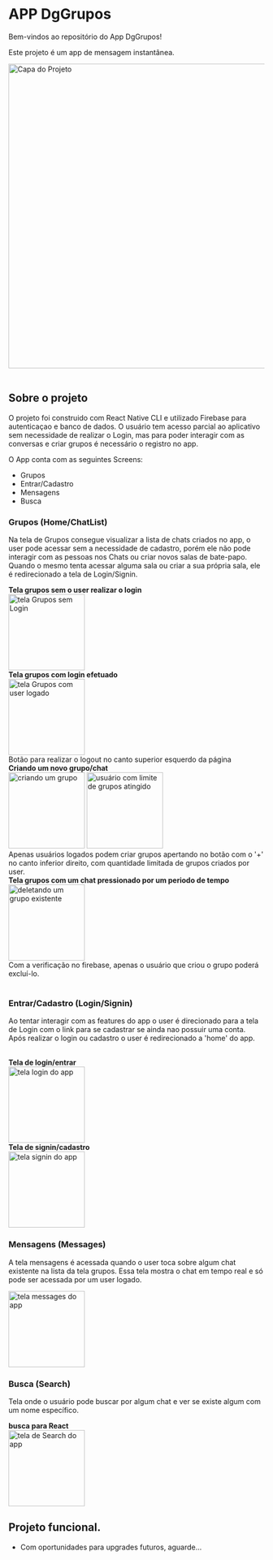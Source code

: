 # APP DgGrupos

Bem-vindos ao repositório do App DgGrupos!

Este projeto é um app de mensagem instantânea.

<div>

<img src="https://user-images.githubusercontent.com/98930710/224115144-a417c043-5484-4639-9a41-095ce3c02ede.png" width="600px" alt="Capa do Projeto"/>

</div>
<br/>

## Sobre o projeto

O projeto foi construido com React Native CLI e utilizado Firebase para autenticaçao e banco de dados. O usuário tem acesso parcial ao aplicativo sem necessidade de realizar o Login, mas para poder interagir com as conversas e criar grupos é necessário o registro no app.


O App conta com as seguintes Screens:

- Grupos
- Entrar/Cadastro
- Mensagens
- Busca

### Grupos (Home/ChatList)

Na tela de Grupos consegue visualizar a lista de chats criados no app, o user pode acessar sem a necessidade de cadastro, porém ele não pode interagir com as pessoas nos Chats ou criar novos salas de bate-papo. Quando o mesmo tenta acessar alguma sala ou criar a sua própria sala, ele é redirecionado a tela de Login/Signin.

<div>
  <div>
    <div>
      <strong>Tela grupos sem o user realizar o login</strong>
    </div>
    <img src="https://user-images.githubusercontent.com/98930710/224117860-fc1cada5-f2b3-44bc-ad96-d8adac72e35b.png" width="150px" alt="tela Grupos sem Login"/>
  </div>
  <div>
    <div>
      <strong>Tela grupos com login efetuado</strong>
    </div>
    <img src="https://user-images.githubusercontent.com/98930710/224118643-3e277083-da1b-4491-bfef-9f870122001e.png" width="150px" alt="tela Grupos com user logado"/>
    <div>
      <span>Botão para realizar o logout no canto superior esquerdo da página</span>
    </div>
  </div>
  <div>
    <div>
      <strong>Criando um novo grupo/chat</strong>
    </div>
    <img src="https://user-images.githubusercontent.com/98930710/224127465-fdf367c2-ba96-4336-a0c4-57f2e932f274.png" width="150px" alt="criando um grupo"/>
    <img src="https://user-images.githubusercontent.com/98930710/224127991-69483f93-f3f2-45dd-b3d4-112d3bf6483c.png" width="150px" alt="usuário com limite de grupos atingido"/>
    <div>
      <span>Apenas usuários logados podem criar grupos apertando no botão com o '+' no canto inferior direito, com quantidade limitada de grupos criados por user.</span>
    </div>
  </div>
  <div>
    <div>
      <strong>Tela grupos com um chat pressionado por um periodo de tempo</strong>
    </div>
    <img src="https://user-images.githubusercontent.com/98930710/224126290-41eb771d-7e16-454d-956b-dd25ed6482cb.png" width="150px" alt="deletando um grupo existente"/>
    <div>
      <span>Com a verificação no firebase, apenas o usuário que criou o grupo poderá excluí-lo.</span>
    </div>
  </div>
</div>
<br/>

### Entrar/Cadastro (Login/Signin)

Ao tentar interagir com as features do app o user é direcionado para a tela de Login com o link para se cadastrar se ainda nao possuir uma conta. Após realizar o login ou cadastro o user é redirecionado a 'home' do app.

<br/>
<div>
  <div>
    <div>
      <strong>Tela de login/entrar</strong>
    </div>
    <img src="https://user-images.githubusercontent.com/98930710/224120360-e6f0c749-022c-4dc3-b4af-7ab95507cbc7.png" width="150px" alt="tela login do app"/>
  </div>
  <div>
    <div>
      <strong>Tela de signin/cadastro</strong>
    </div>
    <img src="https://user-images.githubusercontent.com/98930710/224120378-72a12cf2-8459-482b-8a00-90df273d7d5d.png" width="150px" alt="tela signin do app"/>
  </div>
</div>

### Mensagens (Messages)

A tela mensagens é acessada quando o user toca sobre algum chat existente na lista da tela grupos. Essa tela mostra o chat em tempo real e só pode ser acessada por um user logado.
<br/>
<div>
  <img src="https://user-images.githubusercontent.com/98930710/224123716-7316b83e-6e44-4b90-b62f-53234f033ead.png" width="150px" alt="tela messages do app"/>
</div>


### Busca (Search)

Tela onde o usuário pode buscar por algum chat e ver se existe algum com um nome específico.

<div>
  <div>
    <strong>busca para React</strong>
  </div>
  <img src="https://user-images.githubusercontent.com/98930710/224125145-44d92926-a178-4d89-be48-ed57088ca1b1.png" width="150px" alt="tela de Search do app"/>
</div>




## Projeto funcional.

- Com oportunidades para upgrades futuros, aguarde...
